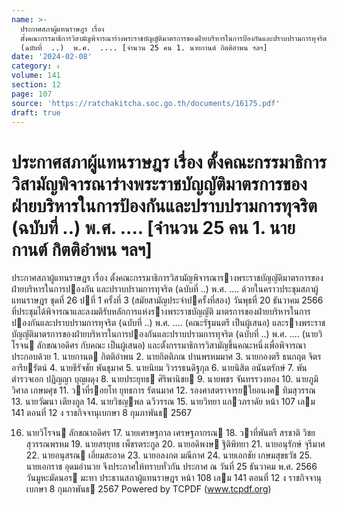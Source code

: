 ```yaml
---
name: >-
  ประกาศสภาผู้แทนราษฎร เรื่อง
  ตั้งคณะกรรมาธิการวิสามัญพิจารณาร่างพระราชบัญญัติมาตรการของฝ่ายบริหารในการป้องกันและปราบปรามการทุจริต 
  (ฉบับที่  ..)  พ.ศ.  .... [จำนวน 25 คน 1. นายกานต์ กิตติอำพน ฯลฯ]
date: '2024-02-08'
category: ง
volume: 141
section: 12
page: 107
source: 'https://ratchakitcha.soc.go.th/documents/16175.pdf'
draft: true
---
```


# ประกาศสภาผู้แทนราษฎร เรื่อง ตั้งคณะกรรมาธิการวิสามัญพิจารณาร่างพระราชบัญญัติมาตรการของฝ่ายบริหารในการป้องกันและปราบปรามการทุจริต  (ฉบับที่  ..)  พ.ศ.  .... [จำนวน 25 คน 1. นายกานต์ กิตติอำพน ฯลฯ]

ประกาศสภาผู้แทนราษฎร เรื่อง ตั้งคณะกรรมาธิการวิสามัญพิจารณารางพระราชบัญญัติมาตรการของฝ่ายบริหารในการปองกัน และปราบปรามการทุจริต (ฉบับที่ ..) พ.ศ. .... ด้วยในคราวประชุมสภาผู้แทนราษฎร ชุดที่ 26 ปที่ 1 ครั้งที่ 3 (สมัยสามัญประจําปครั้งที่สอง) วันพุธที่ 20 ธันวาคม 2566 ที่ประชุมได้พิจารณาและลงมติรับหลักการแห่งรางพระราชบัญญัติ มาตรการของฝ่ายบริหารในการปองกันและปราบปรามการทุจริต (ฉบับที่ ..) พ.ศ. .... (คณะรัฐมนตรี เป็นผู้เสนอ) และรางพระราชบัญญัติมาตรการของฝ่ายบริหารในการปองกันและปราบปรามการทุจริต (ฉบับที่ ..) พ.ศ. .... (นายวิโรจน ลักขณาอดิศร กับคณะ เป็นผู้เสนอ) และตั้งกรรมาธิการวิสามัญขึ้นคณะหนึ่งเพื่อพิจารณา ประกอบด้วย 1. นายกานต กิตติอําพน 2. นายกิตติภณ ปานพรหมมาศ 3. นายกองตรี ธนกฤต จิตรอารียรัตน์ 4. นายธีรัจชัย พันธุมาศ 5. นายนิยม วิวรรธนดิฐกุล 6. นายนิสิต อนันตรักษ์ 7. พันตํารวจเอก ปฏิญญา บุญผดุง 8. นายประยุทธ ศิริพานิชย 9. นายพชร จันทรรวงทอง 10. นายภูมิวิศาล เกษมศุข 11. วาที่รอยโท ยุทธการ รัตนมาศ 12. รองศาสตราจารยใยอนงค ทิมสุวรรณ 13. นายวัฒนา เตียงกูล 14. นายวิชญพล ฉวีวรรณ 15. นายวิทยา แกวภราดัย หน้า 107 เลม 141 ตอนที่ 12 ง ราชกิจจานุเบกษา 8 กุมภาพันธ 2567

16. นายวิโรจน ลักขณาอดิศร 17. นายเศรษฐกาล เศรษฐภากรณ 18. วาที่พันตรี สรชาติ วิชย สุวรรณพรหม 19. นายสรยุทธ เพ็ชรตระกูล 20. นายอดิพงษ ฐิติพิทยา 21. นายอนุรักษ์ จุรีมาศ 22. นายอนุสรณ เอี่ยมสะอาด 23. นายอลงกต มณีกาศ 24. นายเอกชัย เกษมสุขธวัช 25. นายเอกราช อุดมอํานวย จึงประกาศให้ทราบทั่วกัน ประกาศ ณ วันที่ 25 ธันวาคม พ.ศ. 2566 วันมูหะมัดนอร มะทา ประธานสภาผู้แทนราษฎร หน้า 108 เลม 141 ตอนที่ 12 ง ราชกิจจานุเบกษา 8 กุมภาพันธ 2567 Powered by TCPDF (www.tcpdf.org)
